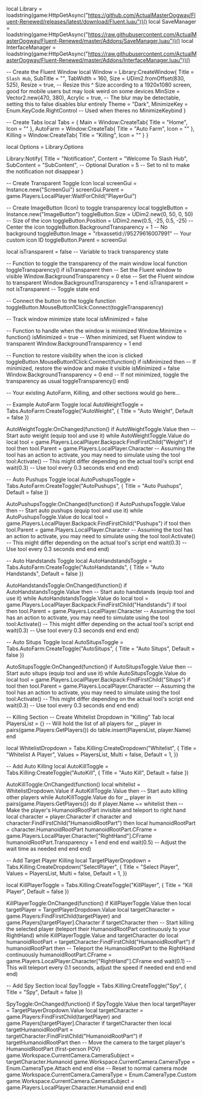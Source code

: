 local Library = loadstring(game:HttpGetAsync("https://github.com/ActualMasterOogway/Fluent-Renewed/releases/latest/download/Fluent.luau"))()
local SaveManager = loadstring(game:HttpGetAsync("https://raw.githubusercontent.com/ActualMasterOogway/Fluent-Renewed/master/Addons/SaveManager.luau"))()
local InterfaceManager = loadstring(game:HttpGetAsync("https://raw.githubusercontent.com/ActualMasterOogway/Fluent-Renewed/master/Addons/InterfaceManager.luau"))()

-- Create the Fluent Window
local Window = Library:CreateWindow{
    Title = `Slash Hub`,
    SubTitle = "",
    TabWidth = 160,
    Size = UDim2.fromOffset(830, 525),
    Resize = true, -- Resize this ^ Size according to a 1920x1080 screen, good for mobile users but may look weird on some devices
    MinSize = Vector2.new(470, 380),
    Acrylic = true, -- The blur may be detectable, setting this to false disables blur entirely
    Theme = "Dark",
    MinimizeKey = Enum.KeyCode.RightControl -- Used when theres no MinimizeKeybind
}

-- Create Tabs
local Tabs = {
    Main = Window:CreateTab{
        Title = "Home",
        Icon = ""
    },
    AutoFarm = Window:CreateTab{
        Title = "Auto Farm",
        Icon = ""
    },
    Killing = Window:CreateTab{
        Title = "Killing",
        Icon = ""
    }
}

local Options = Library.Options

Library:Notify{
    Title = "Notification",
    Content = "Welcome To Slash Hub",
    SubContent = "SubContent", -- Optional
    Duration = 5 -- Set to nil to make the notification not disappear
}

-- Create Transparent Toggle Icon
local screenGui = Instance.new("ScreenGui")
screenGui.Parent = game.Players.LocalPlayer:WaitForChild("PlayerGui")

-- Create ImageButton (Icon) to toggle transparency
local toggleButton = Instance.new("ImageButton")
toggleButton.Size = UDim2.new(0, 50, 0, 50)  -- Size of the icon
toggleButton.Position = UDim2.new(0.5, -25, 0.5, -25)  -- Center the icon
toggleButton.BackgroundTransparency = 1  -- No background
toggleButton.Image = "rbxassetid://95279616007991"  -- Your custom icon ID
toggleButton.Parent = screenGui

local isTransparent = false  -- Variable to track transparency state

-- Function to toggle the transparency of the main window
local function toggleTransparency()
    if isTransparent then
        -- Set the Fluent window to visible
        Window.BackgroundTransparency = 0
    else
        -- Set the Fluent window to transparent
        Window.BackgroundTransparency = 1
    end
    isTransparent = not isTransparent  -- Toggle state
end

-- Connect the button to the toggle function
toggleButton.MouseButton1Click:Connect(toggleTransparency)

-- Track window minimize state
local isMinimized = false

-- Function to handle when the window is minimized
Window.Minimize = function()
    isMinimized = true
    -- When minimized, set Fluent window to transparent
    Window.BackgroundTransparency = 1
end

-- Function to restore visibility when the icon is clicked
toggleButton.MouseButton1Click:Connect(function()
    if isMinimized then
        -- If minimized, restore the window and make it visible
        isMinimized = false
        Window.BackgroundTransparency = 0
    end
    -- If not minimized, toggle the transparency as usual
    toggleTransparency()
end)

-- Your existing AutoFarm, Killing, and other sections would go here...

-- Example AutoFarm Toggle
local AutoWeightToggle = Tabs.AutoFarm:CreateToggle("AutoWeight", {
    Title = "Auto Weight",
    Default = false
})

AutoWeightToggle:OnChanged(function()
    if AutoWeightToggle.Value then
        -- Start auto weight (equip tool and use it)
        while AutoWeightToggle.Value do
            local tool = game.Players.LocalPlayer.Backpack:FindFirstChild("Weight")
            if tool then
                tool.Parent = game.Players.LocalPlayer.Character
                -- Assuming the tool has an action to activate, you may need to simulate using the tool
                tool:Activate() -- This might differ depending on the actual tool's script
            end
            wait(0.3) -- Use tool every 0.3 seconds
        end
    end
end)

-- Auto Pushups Toggle
local AutoPushupsToggle = Tabs.AutoFarm:CreateToggle("AutoPushups", {
    Title = "Auto Pushups",
    Default = false
})

AutoPushupsToggle:OnChanged(function()
    if AutoPushupsToggle.Value then
        -- Start auto pushups (equip tool and use it)
        while AutoPushupsToggle.Value do
            local tool = game.Players.LocalPlayer.Backpack:FindFirstChild("Pushups")
            if tool then
                tool.Parent = game.Players.LocalPlayer.Character
                -- Assuming the tool has an action to activate, you may need to simulate using the tool
                tool:Activate() -- This might differ depending on the actual tool's script
            end
            wait(0.3) -- Use tool every 0.3 seconds
        end
    end
end)

-- Auto Handstands Toggle
local AutoHandstandsToggle = Tabs.AutoFarm:CreateToggle("AutoHandstands", {
    Title = "Auto Handstands",
    Default = false
})

AutoHandstandsToggle:OnChanged(function()
    if AutoHandstandsToggle.Value then
        -- Start auto handstands (equip tool and use it)
        while AutoHandstandsToggle.Value do
            local tool = game.Players.LocalPlayer.Backpack:FindFirstChild("Handstands")
            if tool then
                tool.Parent = game.Players.LocalPlayer.Character
                -- Assuming the tool has an action to activate, you may need to simulate using the tool
                tool:Activate() -- This might differ depending on the actual tool's script
            end
            wait(0.3) -- Use tool every 0.3 seconds
        end
    end
end)

-- Auto Situps Toggle
local AutoSitupsToggle = Tabs.AutoFarm:CreateToggle("AutoSitups", {
    Title = "Auto Situps",
    Default = false
})

AutoSitupsToggle:OnChanged(function()
    if AutoSitupsToggle.Value then
        -- Start auto situps (equip tool and use it)
        while AutoSitupsToggle.Value do
            local tool = game.Players.LocalPlayer.Backpack:FindFirstChild("Situps")
            if tool then
                tool.Parent = game.Players.LocalPlayer.Character
                -- Assuming the tool has an action to activate, you may need to simulate using the tool
                tool:Activate() -- This might differ depending on the actual tool's script
            end
            wait(0.3) -- Use tool every 0.3 seconds
        end
    end
end)

-- Killing Section
-- Create Whitelist Dropdown in "Killing" Tab
local PlayersList = {}  -- Will hold the list of all players
for _, player in pairs(game.Players:GetPlayers()) do
    table.insert(PlayersList, player.Name)
end

local WhitelistDropdown = Tabs.Killing:CreateDropdown("Whitelist", {
    Title = "Whitelist A Player",
    Values = PlayersList,
    Multi = false,
    Default = 1,
})

-- Add Auto Killing
local AutoKillToggle = Tabs.Killing:CreateToggle("AutoKill", {
    Title = "Auto Kill",
    Default = false
})

AutoKillToggle:OnChanged(function()
    local whitelist = WhitelistDropdown.Value
    if AutoKillToggle.Value then
        -- Start auto killing other players
        while AutoKillToggle.Value do
            for _, player in pairs(game.Players:GetPlayers()) do
                if player.Name ~= whitelist then
                    -- Make the player's HumanoidRootPart invisible and teleport to right hand
                    local character = player.Character
                    if character and character:FindFirstChild("HumanoidRootPart") then
                        local humanoidRootPart = character.HumanoidRootPart
                        humanoidRootPart.CFrame = game.Players.LocalPlayer.Character["RightHand"].CFrame
                        humanoidRootPart.Transparency = 1
                    end
                end
            end
            wait(0.5)  -- Adjust the wait time as needed
        end
    end
end)

-- Add Target Player Killing
local TargetPlayerDropdown = Tabs.Killing:CreateDropdown("SelectPlayer", {
    Title = "Select Player",
    Values = PlayersList,
    Multi = false,
    Default = 1,
})

local KillPlayerToggle = Tabs.Killing:CreateToggle("KillPlayer", {
    Title = "Kill Player",
    Default = false
})

KillPlayerToggle:OnChanged(function()
    if KillPlayerToggle.Value then
        local targetPlayer = TargetPlayerDropdown.Value
        local targetCharacter = game.Players:FindFirstChild(targetPlayer) and game.Players[targetPlayer].Character
        if targetCharacter then
            -- Start killing the selected player (teleport their HumanoidRootPart continuously to your RightHand)
            while KillPlayerToggle.Value and targetCharacter do
                local humanoidRootPart = targetCharacter:FindFirstChild("HumanoidRootPart")
                if humanoidRootPart then
                    -- Teleport the HumanoidRootPart to the RightHand continuously
                    humanoidRootPart.CFrame = game.Players.LocalPlayer.Character["RightHand"].CFrame
                end
                wait(0.1)  -- This will teleport every 0.1 seconds, adjust the speed if needed
            end
        end
    end
end)


-- Add Spy Section
local SpyToggle = Tabs.Killing:CreateToggle("Spy", {
    Title = "Spy",
    Default = false
})

SpyToggle:OnChanged(function()
    if SpyToggle.Value then
        local targetPlayer = TargetPlayerDropdown.Value
        local targetCharacter = game.Players:FindFirstChild(targetPlayer) and game.Players[targetPlayer].Character
        if targetCharacter then
            local targetHumanoidRootPart = targetCharacter:FindFirstChild("HumanoidRootPart")
            if targetHumanoidRootPart then
                -- Move the camera to the target player's HumanoidRootPart (first-person POV)
                game.Workspace.CurrentCamera.CameraSubject = targetCharacter.Humanoid
                game.Workspace.CurrentCamera.CameraType = Enum.CameraType.Attach
            end
        end
    else
        -- Reset to normal camera mode
        game.Workspace.CurrentCamera.CameraType = Enum.CameraType.Custom
        game.Workspace.CurrentCamera.CameraSubject = game.Players.LocalPlayer.Character.Humanoid
    end
end)
